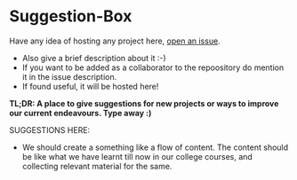 # Suggestion-Box

Have any idea of hosting any project here, [open an issue](https://github.com/iiit-nagpur/Suggestion-Box/issues/new).

* Also give a brief description about it :-)
* If you want to be added as a collaborator to the repoository do mention it in the issue description.
* If found useful, it will be hosted here!

__TL;DR: A place to give suggestions for new projects or ways to improve our current endeavours. Type away :)__

SUGGESTIONS HERE:
* We should create a something like a flow of content. The content should be like what we have learnt till now in our college courses, and collecting relevant material for the same.

